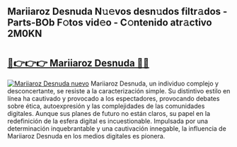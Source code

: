 ## Mariiaroz Desnuda N𝚞𝚎vos desn𝚞dos filtr𝚊dos - Parts-BOb F𝚘tos vid𝚎o - C𝚘ntenido atr𝚊ctivo 2M0KN

# <h2><a href="http://mb1k23i.tromn.icu/?c=Mariiaroz+Desnuda">🔗👉👉👉 Mariiaroz Desnuda 🔗🔗</a></h2>

[![Mariiaroz Desnuda nuevo](https://i.imgur.com/pEAQMta.gif)](http://mb1k23i.tromn.icu/?c=Mariiaroz+Desnuda)
Mariiaroz Desnuda, un individuo complejo y desconcertante, se resiste a la caracterización simple. Su distintivo estilo en línea ha cautivado y provocado a los espectadores, provocando debates sobre ética, autoexpresión y las complejidades de las comunidades digitales. Aunque sus planes de futuro no están claros, su papel en la redefinición de la esfera digital es incuestionable. Impulsada por una determinación inquebrantable y una cautivación innegable, la influencia de Mariiaroz Desnuda en los medios digitales es pionera.
